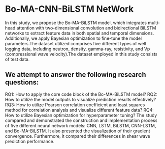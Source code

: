 # Bo-MA-CNN-BiLSTM NetWork
In this study, we propose the Bo-MA-BiLSTM model, which integrates multi-head attention with two-dimensional convolution and bidirectional BiLSTM networks to extract feature data in both spatial and temporal dimensions. Additionally, we apply Bayesian optimization to fine-tune the model parameters.The dataset utilized comprises five different types of well logging data, including neutron, density, gamma-ray, resistivity, and Vp (compressional wave velocity).The dataset employed in this study consists of test data.
## We attempt to answer the following research questions:
 RQ1: How to apply the core code block of the Bo-MA-BiLSTM model?
 RQ2: How to utilize the model outputs to visualize prediction results effectively?
 RQ3: How to utilize Pearson correlation coefficient and least squares method for correlation analysis and visualize different feature data?
 RQ4: How to utilize Bayesian optimization for hyperparameter tuning?
The study compared and demonstrated the construction and implementation process of five different neural network models: CNN, LSTM, BiLSTM, CNN-LSTM, and Bo-MA-BiLSTM. It also presented the visualization of their gradient convergence. Furthermore, it compared their differences in shear wave prediction performance.

